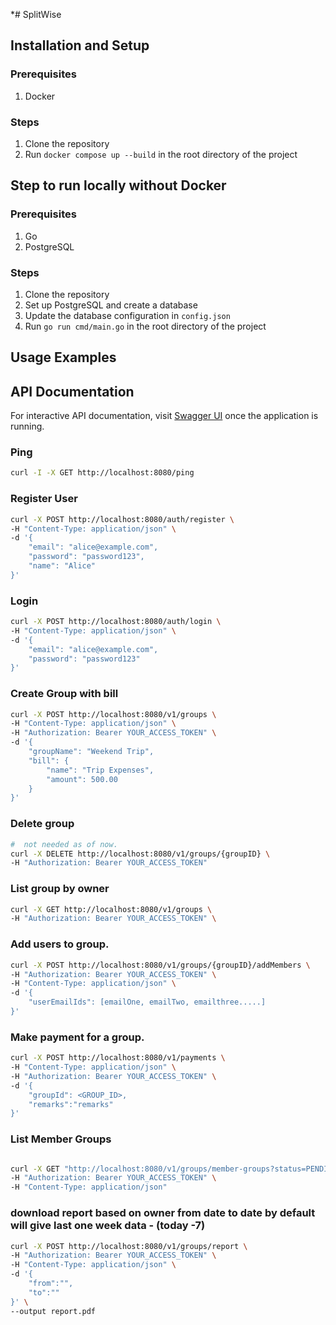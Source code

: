 *# SplitWise

## Installation and Setup

### Prerequisites

1. Docker

### Steps

1. Clone the repository
2. Run `docker compose up --build` in the root directory of the project

## Step to run locally without Docker

### Prerequisites

1. Go 
2. PostgreSQL

### Steps

1. Clone the repository
2. Set up PostgreSQL and create a database
3. Update the database configuration in `config.json`
4. Run `go run cmd/main.go` in the root directory of the project

## Usage Examples

## API Documentation
For interactive API documentation, visit [Swagger UI](http://localhost:8080/swagger/index.html) once the application is running.

### Ping 
```bash
curl -I -X GET http://localhost:8080/ping
```

### Register User

```bash
curl -X POST http://localhost:8080/auth/register \
-H "Content-Type: application/json" \
-d '{
    "email": "alice@example.com",
    "password": "password123",
    "name": "Alice"
}'
```

### Login

```bash
curl -X POST http://localhost:8080/auth/login \
-H "Content-Type: application/json" \
-d '{
    "email": "alice@example.com",
    "password": "password123"
}'
```

### Create Group with bill

```bash
curl -X POST http://localhost:8080/v1/groups \
-H "Content-Type: application/json" \
-H "Authorization: Bearer YOUR_ACCESS_TOKEN" \
-d '{
    "groupName": "Weekend Trip",
    "bill": {
        "name": "Trip Expenses",
        "amount": 500.00
    }
}'
```

### Delete group 

```bash
#  not needed as of now. 
curl -X DELETE http://localhost:8080/v1/groups/{groupID} \
-H "Authorization: Bearer YOUR_ACCESS_TOKEN"

```

### List group by owner
```bash
curl -X GET http://localhost:8080/v1/groups \
-H "Authorization: Bearer YOUR_ACCESS_TOKEN" \
```

### Add users to group.

```bash
curl -X POST http://localhost:8080/v1/groups/{groupID}/addMembers \
-H "Authorization: Bearer YOUR_ACCESS_TOKEN" \
-H "Content-Type: application/json" \
-d '{
    "userEmailIds": [emailOne, emailTwo, emailthree.....]
}'
```

### Make payment for a group.
```bash
curl -X POST http://localhost:8080/v1/payments \
-H "Content-Type: application/json" \
-H "Authorization: Bearer YOUR_ACCESS_TOKEN" \
-d '{
    "groupId": <GROUP_ID>,
    "remarks":"remarks"
}'
```
### List Member Groups
```bash

curl -X GET "http://localhost:8080/v1/groups/member-groups?status=PENDING" \
-H "Authorization: Bearer YOUR_ACCESS_TOKEN" \
-H "Content-Type: application/json"

```

### download report based on owner from date to date by default will give last one week data - (today -7)
```bash
curl -X POST http://localhost:8080/v1/groups/report \
-H "Authorization: Bearer YOUR_ACCESS_TOKEN" \
-H "Content-Type: application/json" \
-d '{
    "from":"",
    "to":""
}' \
--output report.pdf
```
